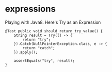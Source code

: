 expressions
===========

Playing with Java8. Here's Try as an Expression

    @Test public void should_return_try_value() {
        String result = Try(() -> {
            return "try";
        }).Catch(NullPointerException.class, e -> {
            return "catch";
        }).apply();

        assertEquals("try", result);
    }
